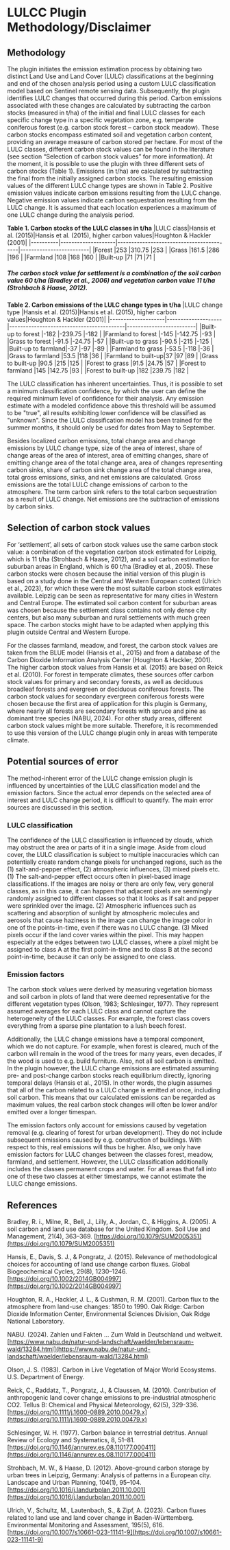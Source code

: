 # LULCC Plugin Methodology/Disclaimer

## Methodology

The plugin initiates the emission estimation process by obtaining two distinct Land Use and Land Cover (LULC) classifications at the beginning and end of the chosen analysis period using a custom LULC classification model based on Sentinel remote sensing data.
Subsequently, the plugin identifies LULC changes that occurred during this period.
Carbon emissions associated with these changes are calculated by subtracting the carbon stocks (measured in t/ha) of the initial and final LULC classes for each specific change type in a specific vegetation zone, e.g. temperate coniferous forest (e.g. carbon stock forest – carbon stock meadow).
These carbon stocks encompass estimated soil and vegetation carbon content, providing an average measure of carbon stored per hectare.
For most of the LULC classes, different carbon stock values can be found in the literature (see section “Selection of carbon stock values” for more information).
At the moment, it is possible to use the plugin with three different sets of carbon stocks (Table 1).
Emissions (in t/ha) are calculated by subtracting the final from the initially assigned carbon stocks.
The resulting emission values of the different LULC change types are shown in Table 2.
Positive emission values indicate carbon emissions resulting from the LULC change.
Negative emission values indicate carbon sequestration resulting from the LULC change.
It is assumed that each location experiences a maximum of one LULC change during the analysis period.

**Table 1. Carbon stocks of the LULC classes in t/ha**
|LULC class|Hansis et al. (2015)|Hansis et al. (2015), higher carbon values|Houghton & Hackler (2001)|
|----------|--------------------|------------------------------------------|-------------------------|
|Forest    |253                 |310.75                                    |253                      |
|Grass     |161.5               |286                                       |196                      |
|Farmland  |108                 |168                                       |160                      |
|Built-up  |71                  |71                                        |71                       |

##### The carbon stock value for settlement is a combination of the soil carbon value 60 t/ha (Bradley et al., 2006) and vegetation carbon value 11 t/ha (Strohbach & Haase, 2012).

**Table 2. Carbon emissions of the LULC change types in t/ha**
|LULC change type    |Hansis et al. (2015)|Hansis et al. (2015), higher carbon values|Houghton & Hackler (2001)|
|--------------------|--------------------|------------------------------------------|-------------------------|
|Built-up to forest  |-182                |-239.75                                   |-182                     |
|Farmland to forest  |-145                |-142.75                                   |-93                      |
|Grass to forest     |-91.5               |-24.75                                    |-57                      |
|Built-up to grass   |-90.5               |-215                                      |-125                     |
|Built-up to farmland|-37                 |-97                                       |-89                      |
|Farmland to grass   |-53.5               |-118                                      |-36                      |
|Grass to farmland   |53.5                |118                                       |36                       |
|Farmland to built-up|37                  |97                                        |89                       |
|Grass to built-up   |90.5                |215                                       |125                      |
|Forest to grass     |91.5                |24.75                                     |57                       |
|Forest to farmland  |145                 |142.75                                    |93                       |
|Forest to built-up  |182                 |239.75                                    |182                      |

The LULC classification has inherent uncertainties.
Thus, it is possible to set a minimum classification confidence, by which the user can define the required minimum level of confidence for their analysis.
Any emission estimate with a modeled confidence above this threshold will be assumed to be "true", all results exhibiting lower confidence will be classified as "unknown".
Since the LULC classification model has been trained for the summer months, it should only be used for dates from May to September.

Besides localized carbon emissions, total change area and change emissions by LULC change type, size of the area of interest, share of change areas of the area of interest, area of emitting changes, share of emitting change area of the total change area, area of changes representing carbon sinks, share of carbon sink change area of the total change area, total gross emissions, sinks, and net emissions are calculated.
Gross emissions are the total LULC change emissions of carbon to the atmosphere.
The term carbon sink refers to the total carbon sequestration as a result of LULC change.
Net emissions are the subtraction of emissions by carbon sinks.

## Selection of carbon stock values

For ‘settlement’, all sets of carbon stock values use the same carbon stock value: a combination of the vegetation carbon stock estimated for Leipzig, which is 11 t/ha (Strohbach & Haase, 2012), and a soil carbon estimation for suburban areas in England, which is 60 t/ha (Bradley et al., 2005).
These carbon stocks were chosen because the initial version of this plugin is based on a study done in the Central and Western European context (Ulrich et al., 2023), for which these were the most suitable carbon stock estimates available.
Leipzig can be seen as representative for many cities in Western and Central Europe.
The estimated soil carbon content for suburban areas was chosen because the settlement class contains not only dense city centers, but also many suburban and rural settlements with much green space.
The carbon stocks might have to be adapted when applying this plugin outside Central and Western Europe.

For the classes farmland, meadow, and forest, the carbon stock values are taken from the BLUE model (Hansis et al., 2015) and from a database of the Carbon Dioxide Information Analysis Center (Houghton & Hackler, 2001).
The higher carbon stock values from Hansis et al. (2015) are based on Reick et al. (2010).
For forest in temperate climates, these sources offer carbon stock values for primary and secondary forests, as well as deciduous broadleaf forests and evergreen or deciduous coniferous forests.
The carbon stock values for secondary evergreen coniferous forests were chosen because the first area of application for this plugin is Germany, where nearly all forests are secondary forests with spruce and pine as dominant tree species (NABU, 2024).
For other study areas, different carbon stock values might be more suitable.
Therefore, it is recommended to use this version of the LULC change plugin only in areas with temperate climate.

## Potential sources of error

The method-inherent error of the LULC change emission plugin is influenced by uncertainties of the LULC classification model and the emission factors.
Since the actual error depends on the selected area of interest and LULC change period, it is difficult to quantify.
The main error sources are discussed in this section.

### LULC classification

The confidence of the LULC classification is influenced by clouds, which may obstruct the area or parts of it in a single image.
Aside from cloud cover, the LULC classification is subject to multiple inaccuracies which can potentially create random change pixels for unchanged regions, such as the (1) salt-and-pepper effect, (2) atmospheric influences, (3) mixed pixels etc.
(1) The salt-and-pepper effect occurs often in pixel-based image classifications.
If the images are noisy or there are only few, very general classes, as in this case, it can happen that adjacent pixels are seemingly randomly assigned to different classes so that it looks as if salt and pepper were sprinkled over the image.
(2) Atmospheric influences such as scattering and absorption of sunlight by atmospheric molecules and aerosols that cause haziness in the image can change the image color in one of the points-in-time, even if there was no LULC change.
(3) Mixed pixels occur if the land cover varies within the pixel.
This may happen especially at the edges between two LULC classes, where a pixel might be assigned to class A at the first point-in-time and to class B at the second point-in-time, because it can only be assigned to one class.

### Emission factors

The carbon stock values were derived by measuring vegetation biomass and soil carbon in plots of land that were deemed representative for the different vegetation types (Olson, 1983; Schlesinger, 1977).
They represent assumed averages for each LULC class and cannot capture the heterogeneity of the LULC classes.
For example, the forest class covers everything from a sparse pine plantation to a lush beech forest.

Additionally, the LULC change emissions have a temporal component, which we do not capture.
For example, when forest is cleared, much of the carbon will remain in the wood of the trees for many years, even decades, if the wood is used to e.g. build furniture.
Also, not all soil carbon is emitted.
In the plugin however, the LULC change emissions are estimated assuming pre- and post-change carbon stocks reach equilibrium directly, ignoring temporal delays (Hansis et al., 2015).
In other words, the plugin assumes that all of the carbon related to a LULC change is emitted at once, including soil carbon.
This means that our calculated emissions can be regarded as maximum values, the real carbon stock changes will often be lower and/or emitted over a longer timespan.

The emission factors only account for emissions caused by vegetation removal (e.g. clearing of forest for urban development).
They do not include subsequent emissions caused by e.g. construction of buildings.
With respect to this, real emissions will thus be higher.
Also, we only have emission factors for LULC changes between the classes forest, meadow, farmland, and settlement.
However, the LULC classification additionally includes the classes permanent crops and water.
For all areas that fall into one of these two classes at either timestamps, we cannot estimate the LULC change emissions.

## References

Bradley, R. i., Milne, R., Bell, J., Lilly, A., Jordan, C., & Higgins, A. (2005). A soil carbon and land use database for the United Kingdom. Soil Use and Management, 21(4), 363–369. [https://doi.org/10.1079/SUM2005351](https://doi.org/10.1079/SUM2005351)

Hansis, E., Davis, S. J., & Pongratz, J. (2015). Relevance of methodological choices for accounting of land use change carbon fluxes. Global Biogeochemical Cycles, 29(8), 1230–1246. [https://doi.org/10.1002/2014GB004997](https://doi.org/10.1002/2014GB004997)

Houghton, R. A., Hackler, J. L., & Cushman, R. M. (2001). Carbon flux to the atmosphere from land-use changes: 1850 to 1990. Oak Ridge: Carbon Dioxide Information Center, Environmental Sciences Division, Oak Ridge National Laboratory.

NABU. (2024). Zahlen und Fakten ... Zum Wald in Deutschland und weltweit. [https://www.nabu.de/natur-und-landschaft/waelder/lebensraum-wald/13284.html](https://www.nabu.de/natur-und-landschaft/waelder/lebensraum-wald/13284.html)

Olson, J. S. (1983). Carbon in Live Vegetation of Major World Ecosystems. U.S. Department of Energy.

Reick, C., Raddatz, T., Pongratz, J., & Claussen, M. (2010). Contribution of anthropogenic land cover change emissions to pre-industrial atmospheric CO2. Tellus B: Chemical and Physical Meteorology, 62(5), 329-336. [https://doi.org/10.1111/j.1600-0889.2010.00479.x](https://doi.org/10.1111/j.1600-0889.2010.00479.x)

Schlesinger, W. H. (1977). Carbon balance in terrestrial detritus. Annual Review of Ecology and Systematics, 8, 51–81. [https://doi.org/10.1146/annurev.es.08.110177.000411](https://doi.org/10.1146/annurev.es.08.110177.000411)

Strohbach, M. W., & Haase, D. (2012). Above-ground carbon storage by urban trees in Leipzig, Germany: Analysis of patterns in a European city. Landscape and Urban Planning, 104(1), 95–104. [https://doi.org/10.1016/j.landurbplan.2011.10.001](https://doi.org/10.1016/j.landurbplan.2011.10.001)

Ulrich, V., Schultz, M., Lautenbach, S., & Zipf, A. (2023). Carbon fluxes related to land use and land cover change in Baden-Württemberg. Environmental Monitoring and Assessment, 195(5), 616. [https://doi.org/10.1007/s10661-023-11141-9](https://doi.org/10.1007/s10661-023-11141-9)
